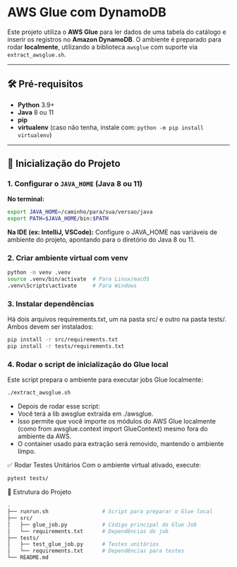 # AWS Glue com DynamoDB

Este projeto utiliza o **AWS Glue** para ler dados de uma tabela do catálogo e inserir os registros no **Amazon DynamoDB**. O ambiente é preparado para rodar **localmente**, utilizando a biblioteca `awsglue` com suporte via `extract_awsglue.sh`.

---

## 🛠️ Pré-requisitos

- **Python** 3.9+
- **Java** 8 ou 11
- **pip**
- **virtualenv** (caso não tenha, instale com: `python -m pip install virtualenv`)

---

## 🚀 Inicialização do Projeto

### 1. Configurar o `JAVA_HOME` (Java 8 ou 11)

**No terminal:**

```bash
export JAVA_HOME=/caminho/para/sua/versao/java
export PATH=$JAVA_HOME/bin:$PATH
```

**Na IDE (ex: IntelliJ, VSCode):**
Configure o JAVA_HOME nas variáveis de ambiente do projeto, apontando para o diretório do Java 8 ou 11.

### 2. Criar ambiente virtual com venv

```bash
python -m venv .venv
source .venv/bin/activate  # Para Linux/macOS
.venv\Scripts\activate     # Para Windows
```

### 3. Instalar dependências
Há dois arquivos requirements.txt, um na pasta src/ e outro na pasta tests/. Ambos devem ser instalados:

```bash
pip install -r src/requirements.txt
pip install -r tests/requirements.txt
```

### 4. Rodar o script de inicialização do Glue local
Este script prepara o ambiente para executar jobs Glue localmente:

```bash
./extract_awsglue.sh
```

* Depois de rodar esse script:
* Você terá a lib awsglue extraída em ./awsglue.
* Isso permite que você importe os módulos do AWS Glue localmente (como from awsglue.context import GlueContext) mesmo fora do ambiente da AWS.
* O container usado para extração será removido, mantendo o ambiente limpo.

✅ Rodar Testes Unitários
Com o ambiente virtual ativado, execute:

```bash
pytest tests/
```

📂 Estrutura do Projeto
```bash
.
├── runrun.sh                 # Script para preparar o Glue local
├── src/
│   ├── glue_job.py           # Código principal do Glue Job
│   └── requirements.txt      # Dependências do job
├── tests/
│   ├── test_glue_job.py      # Testes unitários
│   └── requirements.txt      # Dependências para testes
└── README.md
```